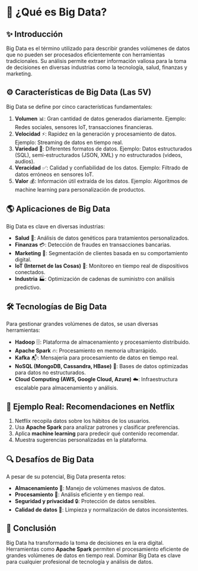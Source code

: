 # 📡 ¿Qué es Big Data?

## ✨ Introducción
Big Data es el término utilizado para describir grandes volúmenes de datos que no pueden ser procesados eficientemente con herramientas tradicionales. Su análisis permite extraer información valiosa para la toma de decisiones en diversas industrias como la tecnología, salud, finanzas y marketing.

## ⚙️ Características de Big Data (Las 5V)
Big Data se define por cinco características fundamentales:

1. **Volumen** 📊: Gran cantidad de datos generados diariamente. Ejemplo: Redes sociales, sensores IoT, transacciones financieras.
2. **Velocidad** ⚡: Rapidez en la generación y procesamiento de datos. Ejemplo: Streaming de datos en tiempo real.
3. **Variedad** 🔄: Diferentes formatos de datos. Ejemplo: Datos estructurados (SQL), semi-estructurados (JSON, XML) y no estructurados (videos, audios).
4. **Veracidad** ✅: Calidad y confiabilidad de los datos. Ejemplo: Filtrado de datos erróneos en sensores IoT.
5. **Valor** 💰: Información útil extraída de los datos. Ejemplo: Algoritmos de machine learning para personalización de productos.

## 🌎 Aplicaciones de Big Data
Big Data es clave en diversas industrias:

- **Salud** 🏥: Análisis de datos genéticos para tratamientos personalizados.
- **Finanzas** 💳: Detección de fraudes en transacciones bancarias.
- **Marketing** 📢: Segmentación de clientes basada en su comportamiento digital.
- **IoT (Internet de las Cosas)** 📡: Monitoreo en tiempo real de dispositivos conectados.
- **Industria** 🏭: Optimización de cadenas de suministro con análisis predictivo.

## 🛠️ Tecnologías de Big Data
Para gestionar grandes volúmenes de datos, se usan diversas herramientas:

- **Hadoop** 🗄️: Plataforma de almacenamiento y procesamiento distribuido.
- **Apache Spark** 🔥: Procesamiento en memoria ultrarrápido.
- **Kafka** 📬: Mensajería para procesamiento de datos en tiempo real.
- **NoSQL (MongoDB, Cassandra, HBase)** 📁: Bases de datos optimizadas para datos no estructurados.
- **Cloud Computing (AWS, Google Cloud, Azure)** ☁️: Infraestructura escalable para almacenamiento y análisis.

## 📌 Ejemplo Real: Recomendaciones en Netflix
1. Netflix recopila datos sobre los hábitos de los usuarios.
2. Usa **Apache Spark** para analizar patrones y clasificar preferencias.
3. Aplica **machine learning** para predecir qué contenido recomendar.
4. Muestra sugerencias personalizadas en la plataforma.

## 🔍 Desafíos de Big Data
A pesar de su potencial, Big Data presenta retos:
- **Almacenamiento** 💾: Manejo de volúmenes masivos de datos.
- **Procesamiento** 🚀: Análisis eficiente y en tiempo real.
- **Seguridad y privacidad** 🔒: Protección de datos sensibles.
- **Calidad de datos** 🧹: Limpieza y normalización de datos inconsistentes.

## 🎯 Conclusión
Big Data ha transformado la toma de decisiones en la era digital. Herramientas como **Apache Spark** permiten el procesamiento eficiente de grandes volúmenes de datos en tiempo real. Dominar Big Data es clave para cualquier profesional de tecnología y análisis de datos.

